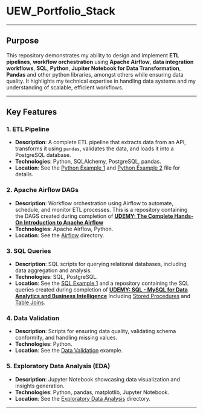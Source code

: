 # UEW_Portfolio_Stack

---

## Purpose

This repository demonstrates my ability to design and implement **ETL pipelines**, **workflow orchestration** using **Apache Airflow**, **data integration workflows**, **SQL**, **Python**, **Jupiter Notebook for Data Transformation**, **Pandas** and other python libraries, amongst others while ensuring data quality. It highlights my technical expertise in handling data systems and my understanding of scalable, efficient workflows.

---

## Key Features

### 1. ETL Pipeline
- **Description**: A complete ETL pipeline that extracts data from an API, transforms it using `pandas`, validates the data, and loads it into a PostgreSQL database.
- **Technologies**: Python, SQLAlchemy, PostgreSQL, pandas.
- **Location**: See the [Python Example 1](Python/ETL_Example_1/etl_pipeline.py) and [Python Example 2](Python/ETL_Example_2/README.md) file for details.

### 2. Apache Airflow DAGs
- **Description**: Workflow orchestration using Airflow to automate, schedule, and monitor ETL processes. This is a repository containing the DAGS created during completion of [**UDEMY: The Complete Hands-On Introduction to Apache Airflow**](https://www.linkedin.com/in/gallegoschris89/overlay/1739203338912/single-media-viewer/?profileId=ACoAAA1k_l4B7iVqTvtg4PT0KM9wC5S80zAiFY0) 
- **Technologies**: Apache Airflow, Python.
- **Location**: See the [Airflow](Airflow/Dags/) directory.

### 3. SQL Queries
- **Description**: SQL scripts for querying relational databases, including data aggregation and analysis.
- **Technologies**: SQL, PostgreSQL.
- **Location**: See the [SQL Example 1](/SQL/Example%201/Queries.sql) and a repository containing the SQL queries created during completion of [**UDEMY: SQL - MySQL for Data Analytics and Business Intelligence**](https://www.udemy.com/certificate/UC-75952da0-b935-4750-895e-90594aac629a/) Including [Stored Procedures]() and [Table Joins](). 

### 4. Data Validation
- **Description**: Scripts for ensuring data quality, validating schema conformity, and handling missing values.
- **Technologies**: Python.
- **Location**: See the [Data Validation](Python/Data_Validation_Example_1/Validation.py) example.

### 5. Exploratory Data Analysis (EDA)
- **Description**: Jupyter Notebook showcasing data visualization and insights generation.
- **Technologies**: Python, pandas, matplotlib, Jupyter Notebook.
- **Location**: See the [Exploratory Data Analysis](Python/EDA_Example_1/EDA.py) directory.

---
